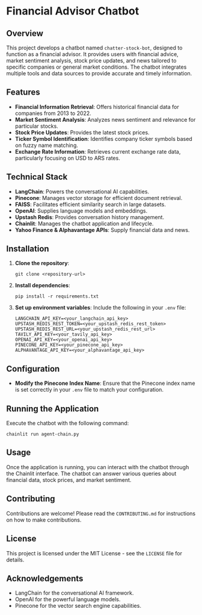 # Financial Advisor Chatbot

## Overview

This project develops a chatbot named `chatter-stock-bot`, designed to function as a financial advisor. It provides users with financial advice, market sentiment analysis, stock price updates, and news tailored to specific companies or general market conditions. The chatbot integrates multiple tools and data sources to provide accurate and timely information.

## Features

- **Financial Information Retrieval**: Offers historical financial data for companies from 2013 to 2022.
- **Market Sentiment Analysis**: Analyzes news sentiment and relevance for particular stocks.
- **Stock Price Updates**: Provides the latest stock prices.
- **Ticker Symbol Identification**: Identifies company ticker symbols based on fuzzy name matching.
- **Exchange Rate Information**: Retrieves current exchange rate data, particularly focusing on USD to ARS rates.

## Technical Stack

- **LangChain**: Powers the conversational AI capabilities.
- **Pinecone**: Manages vector storage for efficient document retrieval.
- **FAISS**: Facilitates efficient similarity search in large datasets.
- **OpenAI**: Supplies language models and embeddings.
- **Upstash Redis**: Provides conversation history management.
- **Chainlit**: Manages the chatbot application and lifecycle.
- **Yahoo Finance & Alphavantage APIs**: Supply financial data and news.

## Installation

1. **Clone the repository**:
   ```
   git clone <repository-url>
   ```
2. **Install dependencies**:
   ```
   pip install -r requirements.txt
   ```
3. **Set up environment variables**:
   Include the following in your `.env` file:
   ```
   LANGCHAIN_API_KEY=<your_langchain_api_key>
   UPSTASH_REDIS_REST_TOKEN=<your_upstash_redis_rest_token>
   UPSTASH_REDIS_REST_URL=<your_upstash_redis_rest_url>
   TAVILY_API_KEY=<your_tavily_api_key>
   OPENAI_API_KEY=<your_openai_api_key>
   PINECONE_API_KEY=<your_pinecone_api_key>
   ALPHAVANTAGE_API_KEY=<your_alphavantage_api_key>
   ```

## Configuration

- **Modify the Pinecone Index Name**:
  Ensure that the Pinecone index name is set correctly in your `.env` file to match your configuration.

## Running the Application

Execute the chatbot with the following command:
```
chainlit run agent-chain.py
```

## Usage

Once the application is running, you can interact with the chatbot through the Chainlit interface. The chatbot can answer various queries about financial data, stock prices, and market sentiment.

## Contributing

Contributions are welcome! Please read the `CONTRIBUTING.md` for instructions on how to make contributions.

## License

This project is licensed under the MIT License - see the `LICENSE` file for details.

## Acknowledgements

- LangChain for the conversational AI framework.
- OpenAI for the powerful language models.
- Pinecone for the vector search engine capabilities.
